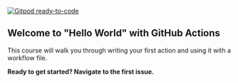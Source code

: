 [![Gitpod ready-to-code](https://img.shields.io/badge/Gitpod-ready--to--code-blue?logo=gitpod)](https://gitpod.io/#https://github.com/geored/hello-github-actions)

## Welcome to "Hello World" with GitHub Actions

This course will walk you through writing your first action and using it with a workflow file. 

**Ready to get started? Navigate to the first issue.**